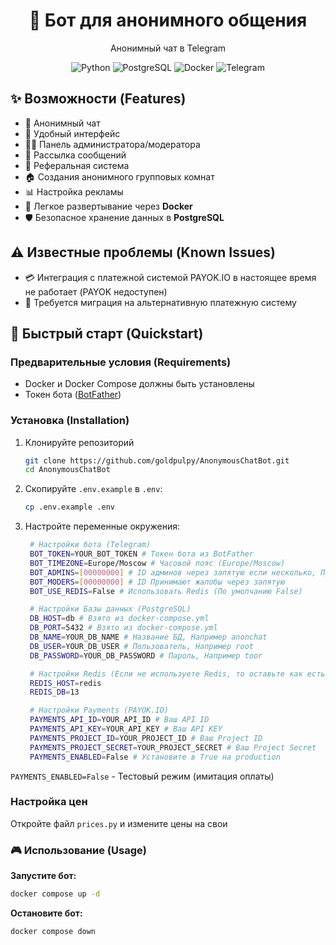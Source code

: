 <div align="center">
  <h1>💬 Бот для анонимного общения</h1>
  <p>Анонимный чат в Telegram</p>

![Python](https://img.shields.io/badge/Python-3.11-blue?logo=python)
![PostgreSQL](https://img.shields.io/badge/PostgreSQL-17-blue?logo=postgresql)
![Docker](https://img.shields.io/badge/Docker-compose-blue?logo=docker)
![Telegram](https://img.shields.io/badge/Telegram-bot-blue?logo=telegram)

</div>

## ✨ Возможности (Features)

- 💬 Анонимный чат
- 📱 Удобный интерфейс
- 👨‍💼 Панель администратора/модератора
- 📨 Рассылка сообщений
- 🤝 Реферальная система
- 🏠 Создания анонимного групповых комнат
- 📊 Настройка рекламы
- 🐳 Легкое развертывание через **Docker**
- 🛡️ Безопасное хранение данных в **PostgreSQL**

## ⚠️ Известные проблемы (Known Issues)

- 💳 Интеграция с платежной системой PAYOK.IO в настоящее время не работает (PAYOK недоступен)
- 🔄 Требуется миграция на альтернативную платежную систему

## 🚀 Быстрый старт (Quickstart)

### Предварительные условия (Requirements)

- Docker и Docker Compose должны быть установлены
- Токен бота ([BotFather](https://t.me/botfather))

### Установка (Installation)

1. Клонируйте репозиторий

   ```bash
   git clone https://github.com/goldpulpy/AnonymousChatBot.git
   cd AnonymousChatBot
   ```

2. Скопируйте `.env.example` в `.env`:
   ```bash
   cp .env.example .env
   ```
3. Настройте переменные окружения:

   ```bash
    # Настройки бота (Telegram)
    BOT_TOKEN=YOUR_BOT_TOKEN # Токен бота из BotFather
    BOT_TIMEZONE=Europe/Moscow # Часовой пояс (Europe/Moscow)
    BOT_ADMINS=[00000000] # ID админов через запятую если несколько, Пример: [000,000]
    BOT_MODERS=[00000000] # ID Принимают жалобы через запятую
    BOT_USE_REDIS=False # Использовать Redis (По умолчанию False)

    # Настройки Базы данных (PostgreSQL)
    DB_HOST=db # Взято из docker-compose.yml
    DB_PORT=5432 # Взято из docker-compose.yml
    DB_NAME=YOUR_DB_NAME # Название БД, Например anonchat
    DB_USER=YOUR_DB_USER # Пользователь, Например root
    DB_PASSWORD=YOUR_DB_PASSWORD # Пароль, Например toor

    # Настройки Redis (Если не используете Redis, то оставьте как есть)
    REDIS_HOST=redis
    REDIS_DB=13

    # Настройки Payments (PAYOK.IO)
    PAYMENTS_API_ID=YOUR_API_ID # Ваш API ID
    PAYMENTS_API_KEY=YOUR_API_KEY # Ваш API KEY
    PAYMENTS_PROJECT_ID=YOUR_PROJECT_ID # Ваш Project ID
    PAYMENTS_PROJECT_SECRET=YOUR_PROJECT_SECRET # Ваш Project Secret
    PAYMENTS_ENABLED=False # Установите в True на production
   ```

`PAYMENTS_ENABLED=False` - Тестовый режим (имитация оплаты)

### Настройка цен

Откройте файл `prices.py` и измените цены на свои

### 🎮 Использование (Usage)

**Запустите бот:**

```bash
docker compose up -d
```

**Остановите бот:**

```bash
docker compose down
```
